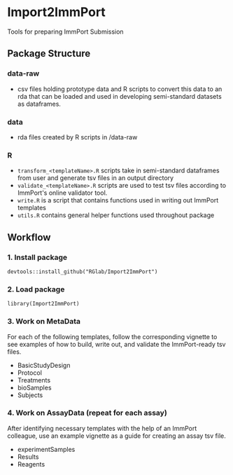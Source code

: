 # Import2ImmPort

Tools for preparing ImmPort Submission


## Package Structure

### data-raw

* csv files holding prototype data and R scripts to convert this data to an rda that can be loaded and used in developing semi-standard datasets as dataframes.

### data

* rda files created by R scripts in /data-raw

### R

* `transform_<templateName>.R` scripts take in semi-standard dataframes  from user and generate tsv files in an output directory
* `validate_<templateName>.R` scripts are used to test tsv files according to ImmPort's online validator tool.
* `write.R` is a script that contains functions used in writing out ImmPort templates
* `utils.R` contains general helper functions used throughout package


## Workflow

### 1. Install package

```
devtools::install_github("RGlab/Import2ImmPort")
```

### 2. Load package 

```
library(Import2ImmPort)
```

### 3. Work on MetaData

For each of the following templates, follow the corresponding vignette to see examples of how to build, write out, and validate the ImmPort-ready tsv files.

* BasicStudyDesign
* Protocol
* Treatments
* bioSamples
* Subjects

### 4. Work on AssayData (repeat for each assay)

After identifying necessary templates with the help of an ImmPort colleague, use an example vignette as a guide for creating an assay tsv file.

* experimentSamples
* Results
* Reagents
